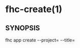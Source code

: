 fhc-create(1)
=============
## SYNOPSIS

 fhc app create --project=<project> --title=<title> [--template=<template>] [--repo=<repo>] [--branch=<branch>]

## EXAMPLES

  fhc version                                                                                                
  fhc app act --app=1a2b3c --fn=<serverside Function> --data=<data to send> --env=<environment>              Performs an act request on app with id 1a2b3c
  fhc app cloud --app=1a2b3c --path=<serverside path from root> --data=<Data to send> --env=<environment>    Performs a cloud request on app with id 1a2b3c
  fhc app create --project=1a2b3c --title=My New App --type=cloud_nodejs                                     Creates a new hybrid app from template
  fhc app create --project=1a2b3c --title=My New App --repo=git:///some.com/repo.git --branch=master         Creates a new hybrid app from a git repo


## OPTIONS

  --env, -e, -e  Environment within which the request should be performed                        [required]
  --data         Request body to send thru                                                       [required]
  --fn           Cloud function name to call                                                     [required]
  --path         Path of the cloud request                                                       [required]
  --title, -t    A title for your app                                                            [required]
  --template     Template of your app - e.g. hello_world_mbaas_instance. See fhc templates apps  [default: "hello_world_mbaas_instance"]
  --repo         Repository to clone your app from                                             
  --branch       Git branch to clone from                                                      

## DESCRIPTION

Creates an application.

